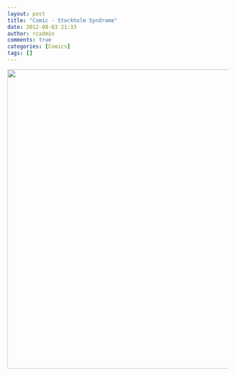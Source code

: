 ```yaml
---
layout: post
title: "Comic - Stockholm Syndrome"
date: 2012-08-03 21:33
author: rcadmin
comments: true
categories: [Comics]
tags: []
---
```

<a href="http://bitsmack.com/wp/2012/08/03/comic-stockholm-syndrome/attachment/20120803/" rel="attachment wp-att-2386"><img src="http://bitsmack.com/wp/wp-content/uploads/2012/08/20120803.jpg" alt="" title="" width="680" height="680" class="alignnone size-full wp-image-2386" /></a>
